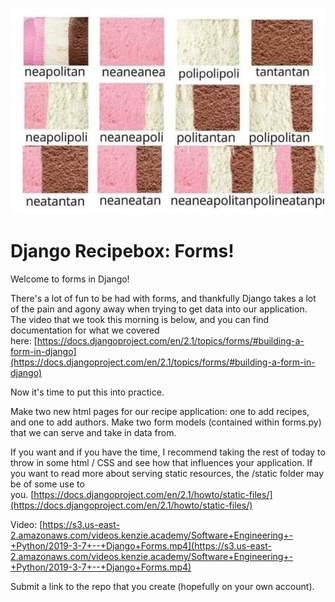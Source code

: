 <p align="center">
 <img src=npt.jpg/>
</p>

# Django Recipebox: Forms!

Welcome to forms in Django!

There's a lot of fun to be had with forms, and thankfully Django takes a lot of the pain and agony away when trying to get data into our application. The video that we took this morning is below, and you can find documentation for what we covered here: [https://docs.djangoproject.com/en/2.1/topics/forms/#building-a-form-in-django](https://docs.djangoproject.com/en/2.1/topics/forms/#building-a-form-in-django)

Now it's time to put this into practice.

Make two new html pages for our recipe application: one to add recipes, and one to add authors. Make two form models (contained within forms.py) that we can serve and take in data from.

If you want and if you have the time, I recommend taking the rest of today to throw in some html / CSS and see how that influences your application. If you want to read more about serving static resources, the /static folder may be of some use to you. [https://docs.djangoproject.com/en/2.1/howto/static-files/](https://docs.djangoproject.com/en/2.1/howto/static-files/)

Video: [https://s3.us-east-2.amazonaws.com/videos.kenzie.academy/Software+Engineering+-+Python/2019-3-7+--+Django+Forms.mp4](https://s3.us-east-2.amazonaws.com/videos.kenzie.academy/Software+Engineering+-+Python/2019-3-7+--+Django+Forms.mp4)

Submit a link to the repo that you create (hopefully on your own account).